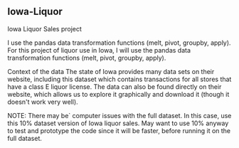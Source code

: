 ## Iowa-Liquor

Iowa Liquor Sales project

I use the pandas data transformation functions (melt, pivot, groupby, apply).
For this project of liquor use in Iowa, I will use the pandas data transformation functions (melt, pivot, groupby, apply).

Context of the data
The state of Iowa provides many data sets on their website, including this dataset which contains transactions for all stores that have a class E liquor license.
The data can also be found directly on their website, which allows us to explore it graphically and download it (though it doesn't work very well).

NOTE: There may be` computer issues with the full dataset. In this case, use this 10% dataset version of Iowa liquor sales. May want to use 10% anyway to test and prototype the code since it will be faster, before running it on the full dataset.


